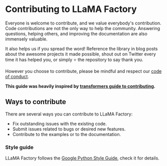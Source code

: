 # Contributing to LLaMA Factory

Everyone is welcome to contribute, and we value everybody's contribution. Code contributions are not the only way to help the community. Answering questions, helping others, and improving the documentation are also immensely valuable.

It also helps us if you spread the word! Reference the library in blog posts about the awesome projects it made possible, shout out on Twitter every time it has helped you, or simply ⭐️ the repository to say thank you.

However you choose to contribute, please be mindful and respect our [code of conduct](CODE_OF_CONDUCT.md).

**This guide was heavily inspired by [transformers guide to contributing](https://github.com/scikit-learn/scikit-learn/blob/main/CONTRIBUTING.md).**

## Ways to contribute

There are several ways you can contribute to LLaMA Factory:

* Fix outstanding issues with the existing code.
* Submit issues related to bugs or desired new features.
* Contribute to the examples or to the documentation.

### Style guide

LLaMA Factory follows the [Google Python Style Guide](https://google.github.io/styleguide/pyguide.html), check it for details.

